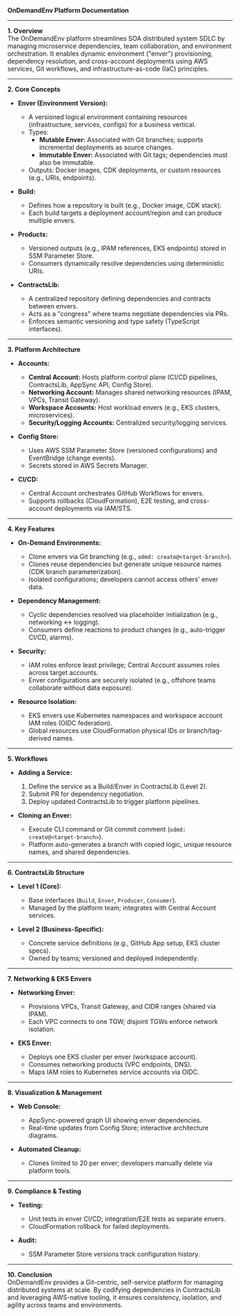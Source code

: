 
**OnDemandEnv Platform Documentation**

---

**1. Overview**  
The OnDemandEnv platform streamlines SOA distributed system SDLC by managing microservice dependencies, team collaboration, and environment orchestration. It enables dynamic environment ("enver") provisioning, dependency resolution, and cross-account deployments using AWS services, Git workflows, and infrastructure-as-code (IaC) principles.

---

**2. Core Concepts**
- **Enver (Environment Version):**
   - A versioned logical environment containing resources (infrastructure, services, configs) for a business vertical.
   - Types:
      - **Mutable Enver:** Associated with Git branches; supports incremental deployments as source changes.
      - **Immutable Enver:** Associated with Git tags; dependencies must also be immutable.
   - Outputs: Docker images, CDK deployments, or custom resources (e.g., URIs, endpoints).

- **Build:**
   - Defines how a repository is built (e.g., Docker image, CDK stack).
   - Each build targets a deployment account/region and can produce multiple envers.

- **Products:**
   - Versioned outputs (e.g., IPAM references, EKS endpoints) stored in SSM Parameter Store.
   - Consumers dynamically resolve dependencies using deterministic URIs.

- **ContractsLib:**
   - A centralized repository defining dependencies and contracts between envers.
   - Acts as a "congress" where teams negotiate dependencies via PRs.
   - Enforces semantic versioning and type safety (TypeScript interfaces).

---

**3. Platform Architecture**
- **Accounts:**
   - **Central Account:** Hosts platform control plane (CI/CD pipelines, ContractsLib, AppSync API, Config Store).
   - **Networking Account:** Manages shared networking resources (IPAM, VPCs, Transit Gateway).
   - **Workspace Accounts:** Host workload envers (e.g., EKS clusters, microservices).
   - **Security/Logging Accounts:** Centralized security/logging services.

- **Config Store:**
   - Uses AWS SSM Parameter Store (versioned configurations) and EventBridge (change events).
   - Secrets stored in AWS Secrets Manager.

- **CI/CD:**
   - Central Account orchestrates GitHub Workflows for envers.
   - Supports rollbacks (CloudFormation), E2E testing, and cross-account deployments via IAM/STS.

---

**4. Key Features**
- **On-Demand Environments:**
   - Clone envers via Git branching (e.g., `odmd: create@<target-branch>`).
   - Clones reuse dependencies but generate unique resource names (CDK branch parameterization).
   - Isolated configurations; developers cannot access others' enver data.

- **Dependency Management:**
   - Cyclic dependencies resolved via placeholder initialization (e.g., networking ↔ logging).
   - Consumers define reactions to product changes (e.g., auto-trigger CI/CD, alarms).

- **Security:**
   - IAM roles enforce least privilege; Central Account assumes roles across target accounts.
   - Enver configurations are securely isolated (e.g., offshore teams collaborate without data exposure).

- **Resource Isolation:**
   - EKS envers use Kubernetes namespaces and workspace account IAM roles (OIDC federation).
   - Global resources use CloudFormation physical IDs or branch/tag-derived names.

---

**5. Workflows**
- **Adding a Service:**
   1. Define the service as a Build/Enver in ContractsLib (Level 2).
   2. Submit PR for dependency negotiation.
   3. Deploy updated ContractsLib to trigger platform pipelines.

- **Cloning an Enver:**
   - Execute CLI command or Git commit comment (`odmd: create@<target-branch>`).
   - Platform auto-generates a branch with copied logic, unique resource names, and shared dependencies.

---

**6. ContractsLib Structure**
- **Level 1 (Core):**
   - Base interfaces (`Build`, `Enver`, `Producer`, `Consumer`).
   - Managed by the platform team; integrates with Central Account services.

- **Level 2 (Business-Specific):**
   - Concrete service definitions (e.g., GitHub App setup, EKS cluster specs).
   - Owned by teams; versioned and deployed independently.

---

**7. Networking & EKS Envers**
- **Networking Enver:**
   - Provisions VPCs, Transit Gateway, and CIDR ranges (shared via IPAM).
   - Each VPC connects to one TGW; disjoint TGWs enforce network isolation.

- **EKS Enver:**
   - Deploys one EKS cluster per enver (workspace account).
   - Consumes networking products (VPC endpoints, DNS).
   - Maps IAM roles to Kubernetes service accounts via OIDC.

---

**8. Visualization & Management**
- **Web Console:**
   - AppSync-powered graph UI showing enver dependencies.
   - Real-time updates from Config Store; interactive architecture diagrams.

- **Automated Cleanup:**
   - Clones limited to 20 per enver; developers manually delete via platform tools.

---

**9. Compliance & Testing**
- **Testing:**
   - Unit tests in enver CI/CD; integration/E2E tests as separate envers.
   - CloudFormation rollback for failed deployments.

- **Audit:**
   - SSM Parameter Store versions track configuration history.

---

**10. Conclusion**  
OnDemandEnv provides a Git-centric, self-service platform for managing distributed systems at scale. By codifying dependencies in ContractsLib and leveraging AWS-native tooling, it ensures consistency, isolation, and agility across teams and environments.
